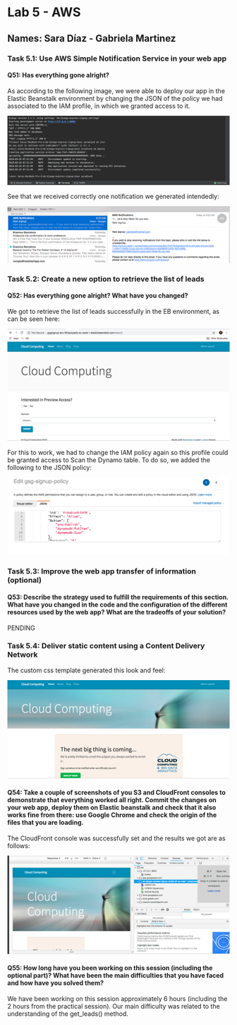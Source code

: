 # Lab 5 - AWS

## Names: Sara Díaz - Gabriela Martinez

### Task 5.1: Use AWS Simple Notification Service in your web app

#### Q51: Has everything gone alright?
As according to the following image, we were able to deploy our app in the Elastic Beanstalk environment by changing the JSON of the policy we had associated to the IAM profile, in which we granted access to it.

![IAMPolicySucceeded](https://github.com/mgmartinezl/CLOUD-COMPUTING-CLASS-2019/blob/master/Labs-solutions/Lab5/deployAppagain.png)

See that we received correctly one notification we generated intendedly:

![IAMPolicySucceeded](https://github.com/mgmartinezl/CLOUD-COMPUTING-CLASS-2019/blob/master/Labs-solutions/Lab5/emailArrived.png)

### Task 5.2: Create a new option to retrieve the list of leads

#### Q52: Has everything gone alright? What have you changed?
We got to retrieve the list of leads successfully in the EB environment, as can be seen here:

![DeployLeadsWorking](https://github.com/mgmartinezl/CLOUD-COMPUTING-CLASS-2019/blob/master/Labs-solutions/Lab5/deploymentWorking.png)

For this to work, we had to change the IAM policy again so this profile could be granted access to Scan the Dynamo table. To do so, we added the following to the JSON policy:

![JSONChanges](https://github.com/mgmartinezl/CLOUD-COMPUTING-CLASS-2019/blob/master/Labs-solutions/Lab5/changePolicy.png)

### Task 5.3: Improve the web app transfer of information (optional)

#### Q53: Describe the strategy used to fulfill the requirements of this section. What have you changed in the code and the configuration of the different resources used by the web app? What are the tradeoffs of your solution?
PENDING

### Task 5.4: Deliver static content using a Content Delivery Network

The custom css template generated this look and feel:

![CustomCSS](https://github.com/mgmartinezl/CLOUD-COMPUTING-CLASS-2019/blob/master/Labs-solutions/Lab5/niceInterface.png)

#### Q54: Take a couple of screenshots of you S3 and CloudFront consoles to demonstrate that everything worked all right. Commit the changes on your web app, deploy them on Elastic beanstalk and check that it also works fine from there: use Google Chrome and check the origin of the files that you are loading.

The CloudFront console was successfully set and the results we got are as follows:

![CloudFrontWorking](https://github.com/mgmartinezl/CLOUD-COMPUTING-CLASS-2019/blob/master/Labs-solutions/Lab5/cloudFrontworking.png)

#### Q55: How long have you been working on this session (including the optional part)? What have been the main difficulties that you have faced and how have you solved them?

We have been working on this session approximately 6 hours (including the 2 hours from the practical session). Our main difficulty was related to the understanding of the get_leads() method.

